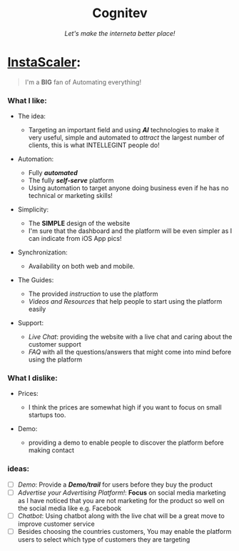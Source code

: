 <h1 align=center> Cognitev </h1>
<h6 align=center> <em>Let's make the interneta better place!</em> </h6>

# [InstaScaler](https://instascaler.com/):
> I'm a **BIG** fan of Automating everything!

### What I like:

- The idea:
	- Targeting an important field and using _**AI**_ technologies to make it very useful, simple and automated to _attract_ the largest number of clients, this is what INTELLEGINT people do!

- Automation:
	- Fully _**automated**_
	- The fully _**self-serve**_ platform
	- Using automation to target anyone doing business even if he has no technical or marketing skills!


- Simplicity:
	- The **SIMPLE** design of the website
	- I'm sure that the dashboard and the platform will be even simpler as I can indicate from iOS App pics!

- Synchronization:
	- Availability on both web and mobile.

- The Guides:
	- The provided _instruction_ to use the platform
	- _Videos and Resources_ that help people to start using the platform easily

- Support:
	- _Live Chat_: providing the website with a live chat and caring about the customer support
	- _FAQ_ with all the questions/answers that might come into mind before using the platform


### What I dislike:

- Prices:
	- I think the prices are somewhat high if you want to focus on small startups too.

- Demo:
	- providing a demo to enable people to discover the platform before making contact


### ideas:

- [ ] _Demo_: Provide a **_Demo/trail_** for users before they buy the product
- [ ] _Advertise your Advertising Platform!_: **Focus** on social media marketing as I have noticed that you are not marketing for the product so well on the social media like e.g. Facebook 
- [ ] _Chatbot_: Using chatbot along with the live chat will be a great move to improve customer service
- [ ] Besides choosing the countries customers, You may enable the platform users to select which type of customers they are targeting